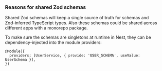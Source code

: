 ### Reasons for shared Zod schemas

Shared Zod schemas will keep a single source of truth for schemas and Zod-inferred TypeScript types. Also these schemas could be shared across different apps with a monorepo package.

To make sure the schemas are singletons at runtime in Nest, they can be dependency-injected into the module providers:
```
@Module({
  providers: [UserService, { provide: 'USER_SCHEMA', useValue: UserSchema }],
})
```
